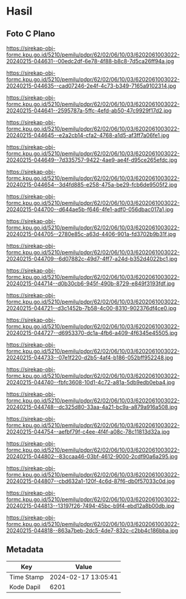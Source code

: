 # Hasil

## Foto C Plano

https://sirekap-obj-formc.kpu.go.id/5210/pemilu/pdpr/62/02/06/10/03/6202061003022-20240215-044631--00edc2df-6e78-4f88-b8c8-7d5ca26ff94a.jpg

https://sirekap-obj-formc.kpu.go.id/5210/pemilu/pdpr/62/02/06/10/03/6202061003022-20240215-044635--cad07246-2e4f-4c73-b349-7165a9102314.jpg

https://sirekap-obj-formc.kpu.go.id/5210/pemilu/pdpr/62/02/06/10/03/6202061003022-20240215-044641--2595787a-5ffc-4efd-ab50-47c9929f17d2.jpg

https://sirekap-obj-formc.kpu.go.id/5210/pemilu/pdpr/62/02/06/10/03/6202061003022-20240215-044645--e2a2cb14-cfa2-4768-a1d5-af3ff7a06fe1.jpg

https://sirekap-obj-formc.kpu.go.id/5210/pemilu/pdpr/62/02/06/10/03/6202061003022-20240215-044649--7d335757-9422-4ae9-ae4f-d95ce265efdc.jpg

https://sirekap-obj-formc.kpu.go.id/5210/pemilu/pdpr/62/02/06/10/03/6202061003022-20240215-044654--3d4fd885-e258-475a-be29-fcb6de9505f2.jpg

https://sirekap-obj-formc.kpu.go.id/5210/pemilu/pdpr/62/02/06/10/03/6202061003022-20240215-044700--d644ae5b-f646-4fe1-adf0-056dbac017a1.jpg

https://sirekap-obj-formc.kpu.go.id/5210/pemilu/pdpr/62/02/06/10/03/6202061003022-20240215-044705--2780e85c-a63d-4406-901a-fd3702b9b31f.jpg

https://sirekap-obj-formc.kpu.go.id/5210/pemilu/pdpr/62/02/06/10/03/6202061003022-20240215-044709--6d07882c-49d7-4ff7-a24d-b352d4022bc1.jpg

https://sirekap-obj-formc.kpu.go.id/5210/pemilu/pdpr/62/02/06/10/03/6202061003022-20240215-044714--d0b30cb6-945f-490b-8729-e849f3193fdf.jpg

https://sirekap-obj-formc.kpu.go.id/5210/pemilu/pdpr/62/02/06/10/03/6202061003022-20240215-044721--d3c1452b-7b58-4c00-8310-902376df4ce0.jpg

https://sirekap-obj-formc.kpu.go.id/5210/pemilu/pdpr/62/02/06/10/03/6202061003022-20240215-044727--d6953370-dc1a-4fb6-a409-4f6345e45505.jpg

https://sirekap-obj-formc.kpu.go.id/5210/pemilu/pdpr/62/02/06/10/03/6202061003022-20240215-044733--07e1f220-d2b5-4af4-b186-052bff952248.jpg

https://sirekap-obj-formc.kpu.go.id/5210/pemilu/pdpr/62/02/06/10/03/6202061003022-20240215-044740--fbfc3608-10d1-4c72-a81a-5db9edb0eba4.jpg

https://sirekap-obj-formc.kpu.go.id/5210/pemilu/pdpr/62/02/06/10/03/6202061003022-20240215-044748--dc325d80-33aa-4a21-bc9a-a879a916a508.jpg

https://sirekap-obj-formc.kpu.go.id/5210/pemilu/pdpr/62/02/06/10/03/6202061003022-20240215-044754--aefbf79f-c4ee-4f4f-a08c-78c11813d32a.jpg

https://sirekap-obj-formc.kpu.go.id/5210/pemilu/pdpr/62/02/06/10/03/6202061003022-20240215-044802--83ccaa46-03bf-4612-9000-2cdf90a6a295.jpg

https://sirekap-obj-formc.kpu.go.id/5210/pemilu/pdpr/62/02/06/10/03/6202061003022-20240215-044807--cbd632a1-120f-4c6d-87f6-db0f57033c0d.jpg

https://sirekap-obj-formc.kpu.go.id/5210/pemilu/pdpr/62/02/06/10/03/6202061003022-20240215-044813--13197f26-7494-45bc-b9f4-ebd12a8b00db.jpg

https://sirekap-obj-formc.kpu.go.id/5210/pemilu/pdpr/62/02/06/10/03/6202061003022-20240215-044818--863a7beb-2dc5-4de7-832c-c2bb4c186bba.jpg


## Metadata

| Key        | Value               |
| ---------- | ------------------- |
| Time Stamp | 2024-02-17 13:05:41 |
| Kode Dapil | 6201                |




